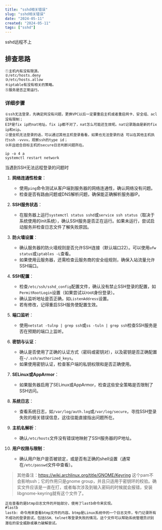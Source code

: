 ```yaml
---
title: "sshd相关错误"
slug: "sshd相关错误"
date: "2024-05-11"
created: "2024-05-11"
tags: ["sshd"]
---
```

sshd远程不上
## 排查思路
```
①主机内有没有限源。
②/etc/hosts.deny
③/etc/hosts.allow
④iptable有没有相关的策略。
⑤服务是否正常运行。
```



### 详细步骤

```
①ssh无法登录，先确定网没有问题，更换VPC以后一定要重启主机或者重启网卡、安全组、acl没有限制；
EIP是fix ip的nat地址。fix ip都不对了，nat怎么可能还生效呢。nat记录路由是新的fix ip和eip。
②堡垒机无法登录的话，可以通过其他主机登录看看，如果也无法登录的话 可以在其他主机执行ssh -vvvv，观察ssh的type id；
③并且结合目标主机的secure日志判断问题所在。

ip -o 4 a
systemctl restart network
```






当遇到SSH无法远程登录的问题时

1. **网络连通性检查**：
   - 使用`ping`命令测试从客户端到服务器的网络连通性，确认网络没有问题。
   - 检查是否有路由问题或DNS解析问题，确保能正确解析服务器IP。

2. **SSH服务状态**：
   - 在服务器上运行`systemctl status sshd`或`service ssh status`（取决于系统使用的init系统），确认SSH服务是否正在运行。如果未运行，尝试启动服务并检查日志文件了解失败原因。

3. **防火墙设置**：
   - 确认服务器的防火墙规则是否允许SSH连接（默认端口22）。可以使用`ufw status`或`iptables -L`查看。
   - 如果使用云服务器，还需检查云服务商的安全组规则，确保入站流量允许SSH端口。

4. **SSH配置**：
   - 检查`/etc/ssh/sshd_config`配置文件，确认没有禁止SSH登录的配置，如`PermitRootLogin`设置（如果尝试以root身份登录）。
   - 确认监听地址是否正确，如`ListenAddress`设置。
   - 若有修改，记得重启SSH服务使配置生效。

5. **端口监听**：
   - 使用`netstat -tulnp | grep ssh`或`ss -tuln | grep ssh`检查SSH服务是否在预期的端口上监听。

6. **密钥与认证**：
   - 确认是否使用了正确的认证方式（密码或密钥对），以及密钥是否正确配置在`~/.ssh/authorized_keys`。
   - 如果使用密钥认证，检查客户端的私钥权限和是否正确使用。

7. **SELinux或AppArmor**：
   - 如果服务器启用了SELinux或AppArmor，检查这些安全策略是否限制了SSH访问。

8. **系统日志**：
   - 查看系统日志，如`/var/log/auth.log`或`/var/log/secure`，寻找SSH登录失败的相关错误信息，这往往能直接指出问题所在。

9. **主机名解析**：
   - 确认`/etc/hosts`文件没有错误地映射了SSH服务器的IP地址。

10. **用户权限与限制**：
    - 确认用户账户是否被锁定，或是否有正确的shell设置（通常在`/etc/passwd`文件中查看）。







>  其他备注：https://wiki.archlinux.org/title/GNOME/Keyring
> 这个pam不会影响ssh；它的作用只是gnome group，并且只适用于密钥环的校验。确实文件应该是一直在打，或者每次涉及到输入密码的时候就会报错，安装 libgnome-keyring就有这个文件了。





```
正在查看的是btmp日志文件的开始部分，使用了lastb命令来实现。
#lastb
lastb: 命令用来查看btmp文件的内容。btmp是Linux系统中的一个日志文件，专门记录所有不成功的登录尝试，包括SSH、telnet等登录失败的情况。这个文件可以帮助系统管理员识别潜在的安全威胁或暴力破解尝试。
```

